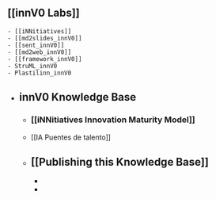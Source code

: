 ## [[innV0 Labs]]
	- [[iNNitiatives]]
	- [[md2slides_innV0]]
	- [[sent_innV0]]
	- [[md2web_innV0]]
	- [[framework_innV0]]
	- StruML_innV0
	- Plastilinn_innV0
- ## innV0 Knowledge Base
	- ### [[iNNitiatives Innovation Maturity Model]]
	- [[IA Puentes de talento]]
	- [[Publishing this Knowledge Base]]
		-
		-
		-